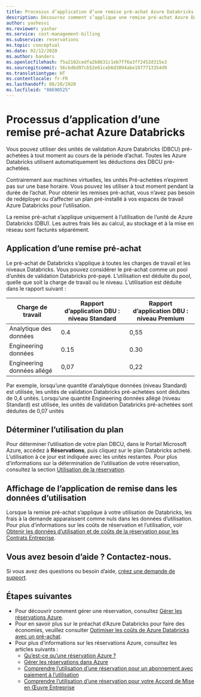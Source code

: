 ```yaml
---
title: Processus d’application d’une remise pré-achat Azure Databricks
description: Découvrez comment s’applique une remise pré-achat Azure Databricks. Vous pouvez utiliser ces Databricks à tout moment pendant la période d’achat.
author: yashesvi
ms.reviewer: yashar
ms.service: cost-management-billing
ms.subservice: reservations
ms.topic: conceptual
ms.date: 02/12/2020
ms.author: banders
ms.openlocfilehash: f5a2102cedfa2b8631c1eb7ff6a3ff2452d315e3
ms.sourcegitcommit: 56cbd6d97cb52e61ceb6d3894abe1977713354d9
ms.translationtype: HT
ms.contentlocale: fr-FR
ms.lasthandoff: 08/20/2020
ms.locfileid: "88690525"
---
```

# <a name="how-azure-databricks-pre-purchase-discount-is-applied"></a>Processus d’application d’une remise pré-achat Azure Databricks

Vous pouvez utiliser des unités de validation Azure Databricks (DBCU) pré-achetées à tout moment au cours de la période d’achat. Toutes les Azure Databricks utilisent automatiquement les déductions des DBCU pré-achetées.

Contrairement aux machines virtuelles, les unités Pré-achetées n’expirent pas sur une base horaire. Vous pouvez les utiliser à tout moment pendant la durée de l’achat. Pour obtenir les remises pré-achat, vous n’avez pas besoin de redéployer ou d’affecter un plan pré-installé à vos espaces de travail Azure Databricks pour l’utilisation.

La remise pré-achat s’applique uniquement à l’utilisation de l’unité de Azure Databricks (DBU). Les autres frais liés au calcul, au stockage et à la mise en réseau sont facturés séparément.

## <a name="pre-purchase-discount-application"></a>Application d’une remise pré-achat

Le pré-achat de Databricks s’applique à toutes les charges de travail et les niveaux Databricks. Vous pouvez considérer le pré-achat comme un pool d’unités de validation Databricks pré-payé. L’utilisation est déduite du pool, quelle que soit la charge de travail ou le niveau. L’utilisation est déduite dans le rapport suivant :

| **Charge de travail** | **Rapport d’application DBU : niveau Standard** | **Rapport d’application DBU : niveau Premium** |
| --- | --- | --- |
| Analytique des données | 0.4 | 0,55 |
| Engineering données | 0.15 | 0.30 |
| Engineering données allégé | 0,07 | 0,22 |

Par exemple, lorsqu’une quantité d’analytique données (niveau Standard) est utilisée, les unités de validation Databricks pré-achetées sont déduites de 0,4 unités. Lorsqu’une quantité Engineering données allégé (niveau Standard) est utilisée, les unités de validation Databricks pré-achetées sont déduites de 0,07 unités

## <a name="determine-plan-use"></a>Déterminer l’utilisation du plan

Pour déterminer l’utilisation de votre plan DBCU, dans le Portail Microsoft Azure, accédez à **Réservations**, puis cliquez sur le plan Databricks acheté. L’utilisation à ce jour est indiquée avec les unités restantes. Pour plus d’informations sur la détermination de l’utilisation de votre réservation, consultez la section [Utilisation de la réservation](reservation-apis.md#see-reservation-usage).

## <a name="how-discount-application-shows-in-usage-data"></a>Affichage de l’application de remise dans les données d’utilisation

Lorsque la remise pré-achat s’applique à votre utilisation de Databricks, les frais à la demande apparaissent comme nuls dans les données d’utilisation. Pour plus d’informations sur les coûts de réservation et l’utilisation, voir [Obtenir les données d’utilisation et de coûts de la réservation pour les Contrats Entreprise](understand-reserved-instance-usage-ea.md).

## <a name="need-help-contact-us"></a>Vous avez besoin d’aide ? Contactez-nous.

Si vous avez des questions ou besoin d’aide, [créez une demande de support](https://portal.azure.com/#blade/Microsoft_Azure_Support/HelpAndSupportBlade/newsupportrequest).

## <a name="next-steps"></a>Étapes suivantes

- Pour découvrir comment gérer une réservation, consultez [Gérer les réservations Azure](manage-reserved-vm-instance.md).
- Pour en savoir plus sur le préachat d’Azure Databricks pour faire des économies, veuillez consulter [Optimiser les coûts de Azure Databricks avec un pré-achat](prepay-databricks-reserved-capacity.md).
- Pour plus d’informations sur les réservations Azure, consultez les articles suivants :
  - [Qu’est-ce qu’une réservation Azure ?](save-compute-costs-reservations.md)
  - [Gérer les réservations dans Azure](manage-reserved-vm-instance.md)
  - [Comprendre l’utilisation d’une réservation pour un abonnement avec paiement à l’utilisation](understand-reserved-instance-usage.md)
  - [Comprendre l’utilisation d’une réservation pour votre Accord de Mise en Œuvre Entreprise](understand-reserved-instance-usage-ea.md)
